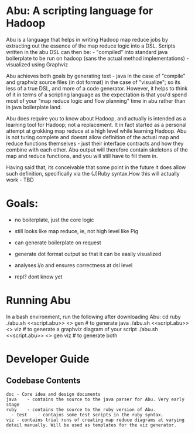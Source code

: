 Abu: A scripting language for Hadoop
=====================================
Abu is a language that helps in writing Hadoop map reduce jobs by extracting out the essence of the map reduce logic into a DSL.
Scripts written in the abu DSL can then be:
    - "compiled" into standard java boilerplate to be run on hadoop (sans the actual method implementations)
    - visualized using Graphviz
    
Abu achieves both goals by generating text - java in the case of "compile" and graphviz source files (in dot format) in the case of "visualize"; so its less of a true DSL, and more of a code generator. However, it helps to think of it in terms of a scripting language as the expectation is that you'd spend most of your "map reduce logic and flow planning" time in abu rather than in java boilerplate land.

Abu does require you to know about Hadoop, and actually is intended as a learning tool for Hadoop; not a replacement. It in fact started as a personal attempt at grokking map reduce at a high level while learning Hadoop. Abu is not turing complete and doesnt allow definition of the actual map and reduce functions themselves - just their interface contracts and how they combine with each other. Abu output will therefore contain skeletons of the map and reduce functions, and you will still have to fill them in.

Having said that, its conceivable that some point in the future it does allow such definition, specifically via the (J)Ruby syntax.How this will actually work - TBD

Goals:
======
- no boilerplate, just the core logic
- still looks like map reduce, ie, not high level like Pig
- can generate boilerplate on request
- generate dot format output so that it can be easily visualized
- analyses i/o and ensures correctness at dsl level

- repl? dont know yet

Running Abu
===========
In a bash environment, run the following after downloading Abu:
    cd ruby
    ./abu.sh <<script.abu>> <<output dir>> gen  # to generate java
    ./abu.sh <<script.abu>> <<output dir>> viz  # to generate a graphviz diagram of your script
    ./abu.sh <<script.abu>> <<output dir>> gen viz  # to generate both

Developer Guide
===============
Codebase Contents
-----------------
	doc	- Core idea and design documents
	java	- contains the source to the java parser for Abu. Very early stage
	ruby	- contains the source to the ruby version of Abu.
	  - test	- contains some test scripts in the ruby syntax.
	viz	- contains trial runs of creating map reduce diagrams at varying detail manually. Will be used as templates for the viz generator.



